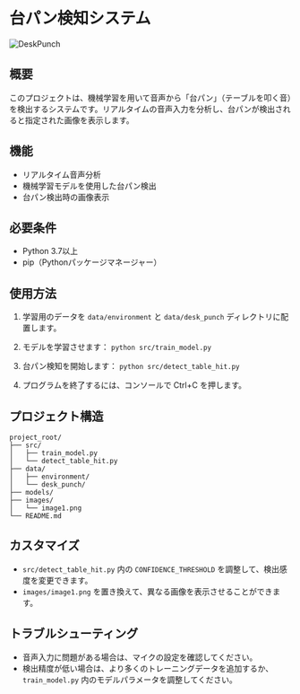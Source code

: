 # 台パン検知システム

![DeskPunch](https://github.com/user-attachments/assets/4d67dae4-bac7-4350-a10e-281c87258762)

## 概要
このプロジェクトは、機械学習を用いて音声から「台パン」（テーブルを叩く音）を検出するシステムです。リアルタイムの音声入力を分析し、台パンが検出されると指定された画像を表示します。

## 機能
- リアルタイム音声分析
- 機械学習モデルを使用した台パン検出
- 台パン検出時の画像表示

## 必要条件
- Python 3.7以上
- pip（Pythonパッケージマネージャー）

## 使用方法

1. 学習用のデータを `data/environment` と `data/desk_punch` ディレクトリに配置します。

2. モデルを学習させます：
``python src/train_model.py``

3. 台パン検知を開始します：
``python src/detect_table_hit.py``

4. プログラムを終了するには、コンソールで Ctrl+C を押します。

## プロジェクト構造

```
project_root/
├── src/
│   ├── train_model.py
│   └── detect_table_hit.py
├── data/
│   ├── environment/
│   └── desk_punch/
├── models/
├── images/
│   └── image1.png
└── README.md
```

## カスタマイズ
- `src/detect_table_hit.py` 内の `CONFIDENCE_THRESHOLD` を調整して、検出感度を変更できます。
- `images/image1.png` を置き換えて、異なる画像を表示させることができます。

## トラブルシューティング
- 音声入力に問題がある場合は、マイクの設定を確認してください。
- 検出精度が低い場合は、より多くのトレーニングデータを追加するか、`train_model.py` 内のモデルパラメータを調整してください。


